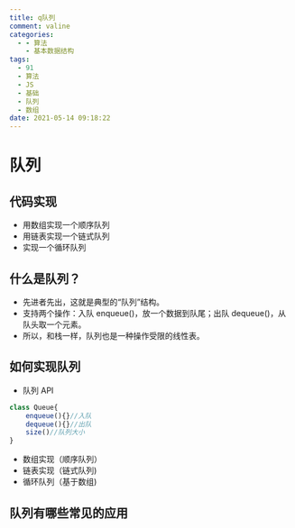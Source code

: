```yaml
---
title: q队列
comment: valine
categories:
  - - 算法
    - 基本数据结构
tags:
  - 91
  - 算法
  - JS
  - 基础
  - 队列
  - 数组
date: 2021-05-14 09:18:22
---
```

# 队列

## 代码实现

-   用数组实现一个顺序队列
-   用链表实现一个链式队列
-   实现一个循环队列

## 什么是队列？

-   先进者先出，这就是典型的“队列”结构。
-   支持两个操作：入队 enqueue()，放一个数据到队尾；出队 dequeue()，从队头取一个元素。
-   所以，和栈一样，队列也是一种操作受限的线性表。

## 如何实现队列

-   队列 API

```js
class Queue{
    enqueue(){}//入队
    dequeue(){}//出队
    size()//队列大小
}
```

-   数组实现（顺序队列）
-   链表实现（链式队列)
-   循环队列（基于数组)

## 队列有哪些常见的应用
